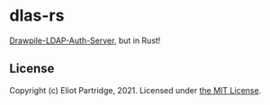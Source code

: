 # dlas-rs

[Drawpile-LDAP-Auth-Server][dlas], but in Rust!

[dlas]: https://github.com/BytewaveMLP/drawpile-ldap-auth-server

## License

Copyright (c) Eliot Partridge, 2021. Licensed under [the MIT License](/LICENSE).
